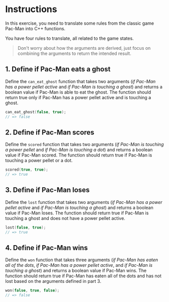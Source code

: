 # Instructions

In this exercise, you need to translate some rules from the classic game Pac-Man into C++ functions.

You have four rules to translate, all related to the game states.

> Don't worry about how the arguments are derived, just focus on combining the arguments to return the intended result.

## 1. Define if Pac-Man eats a ghost

Define the `can_eat_ghost` function that takes two arguments (_if Pac-Man has a power pellet active_ and _if Pac-Man is touching a ghost_) and returns a boolean value if Pac-Man is able to eat the ghost. The function should return true only if Pac-Man has a power pellet active and is touching a ghost.

```cpp
can_eat_ghost(false, true);
// => false
```

## 2. Define if Pac-Man scores

Define the `scored` function that takes two arguments (_if Pac-Man is touching a power pellet_ and _if Pac-Man is touching a dot_) and returns a boolean value if Pac-Man scored. The function should return true if Pac-Man is touching a power pellet or a dot.

```cpp
scored(true, true);
// => true
```

## 3. Define if Pac-Man loses

Define the `lost` function that takes two arguments (_if Pac-Man has a power pellet active_ and _if Pac-Man is touching a ghost_) and returns a boolean value if Pac-Man loses. The function should return true if Pac-Man is touching a ghost and does not have a power pellet active.

```cpp
lost(false, true);
// => true
```

## 4. Define if Pac-Man wins

Define the `won` function that takes three arguments (_if Pac-Man has eaten all of the dots_, _if Pac-Man has a power pellet active_, and _if Pac-Man is touching a ghost_) and returns a boolean value if Pac-Man wins. The function should return true if Pac-Man has eaten all of the dots and has not lost based on the arguments defined in part 3.

```cpp
won(false, true, false);
// => false
```